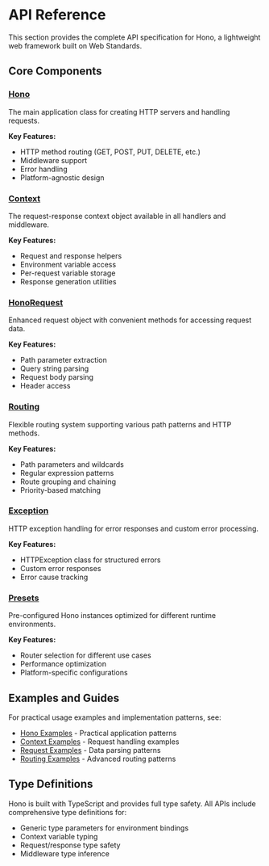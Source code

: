 # API Reference

This section provides the complete API specification for Hono, a lightweight web framework built on Web Standards.

## Core Components

### [Hono](/docs/api/hono)
The main application class for creating HTTP servers and handling requests.

**Key Features:**
- HTTP method routing (GET, POST, PUT, DELETE, etc.)
- Middleware support
- Error handling
- Platform-agnostic design

### [Context](/docs/api/context)
The request-response context object available in all handlers and middleware.

**Key Features:**
- Request and response helpers
- Environment variable access
- Per-request variable storage
- Response generation utilities

### [HonoRequest](/docs/api/request)
Enhanced request object with convenient methods for accessing request data.

**Key Features:**
- Path parameter extraction
- Query string parsing
- Request body parsing
- Header access

### [Routing](/docs/api/routing)
Flexible routing system supporting various path patterns and HTTP methods.

**Key Features:**
- Path parameters and wildcards
- Regular expression patterns
- Route grouping and chaining
- Priority-based matching

### [Exception](/docs/api/exception)
HTTP exception handling for error responses and custom error processing.

**Key Features:**
- HTTPException class for structured errors
- Custom error responses
- Error cause tracking

### [Presets](/docs/api/presets)
Pre-configured Hono instances optimized for different runtime environments.

**Key Features:**
- Router selection for different use cases
- Performance optimization
- Platform-specific configurations

## Examples and Guides

For practical usage examples and implementation patterns, see:

- [Hono Examples](/docs/api/hono-examples) - Practical application patterns
- [Context Examples](/docs/api/context-examples) - Request handling examples  
- [Request Examples](/docs/api/request-examples) - Data parsing patterns
- [Routing Examples](/docs/api/routing-examples) - Advanced routing patterns

## Type Definitions

Hono is built with TypeScript and provides full type safety. All APIs include comprehensive type definitions for:

- Generic type parameters for environment bindings
- Context variable typing
- Request/response type safety
- Middleware type inference

